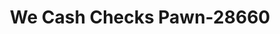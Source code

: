 ---
f_zip-code: 33838
f_state-code: FL
title: We Cash Checks Pawn-28660
f_phone: 863-439-4341
f_city-only: Dundee
f_address: 28279 Highway 27 Dundee
f_location-unique-id: '28660'
slug: we-cash-checks-pawn-28660
updated-on: '2024-05-30T13:46:58.046Z'
created-on: '2024-05-30T13:36:59.803Z'
published-on: '2024-05-30T13:54:32.469Z'
f_city-state: cms/city/dundee-fl.md
f_company: cms/company/we-cash-checks-pawn.md
f_state: cms/state/florida.md
layout: '[payday-loan].html'
tags: payday-loan
---